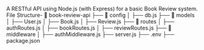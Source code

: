 A RESTful API using Node.js (with Express) for a basic Book Review system. 
File Structure-
📂 book-review-api
├── 📁 config
│   ├── db.js
├── 📁 models
│   ├── User.js
│   ├── Book.js
│   ├── Review.js
├── 📁 routes
│   ├── authRoutes.js
│   ├── bookRoutes.js
│   ├── reviewRoutes.js
├── 📁 middleware
│   ├── authMiddleware.js
├── server.js
├── .env
├── package.json
